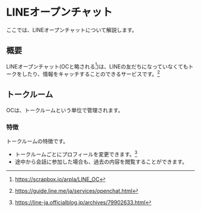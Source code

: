 # LINEオープンチャット
ここでは、LINEオープンチャットについて解説します。
## 概要
LINEオープンチャット(OCと略される[^3])は、LINEの友だちになっていなくてもトークをしたり、情報をキャッチすることのできるサービスです。[^1]

## トークルーム
OCは、トークルームという単位で管理されます。
### 特徴
トークルームの特徴です。
- トークルームごとにプロフィールを変更できます。[^2]
- 途中から会話に参加した場合も、過去の内容を閲覧することができます。


[^1]: https://guide.line.me/ja/services/openchat.html
[^2]: https://line-ja.officialblog.jp/archives/79902633.html
[^3]: https://scrapbox.io/arpla/LINE_OC
